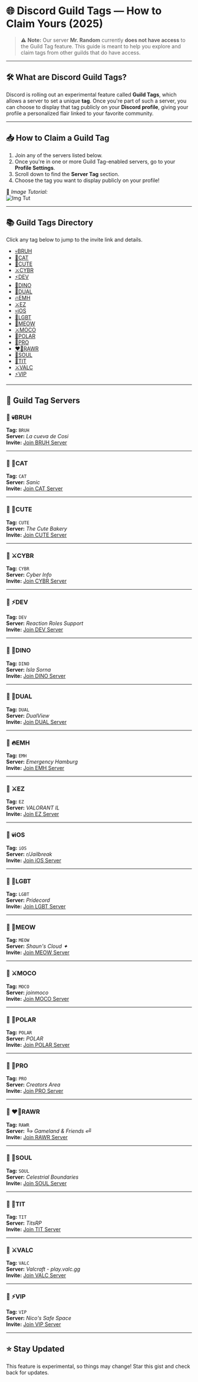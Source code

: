 # 🌐 Discord Guild Tags — How to Claim Yours (2025)
 
> ⚠️ **Note:** Our server **Mr. Random** currently **does not have access** to the Guild Tag feature. This guide is meant to help you explore and claim tags from other guilds that do have access.
 
---
 
## 🛠️ What are Discord Guild Tags?
 
Discord is rolling out an experimental feature called **Guild Tags**, which allows a server to set a unique **tag**. Once you're part of such a server, you can choose to display that tag publicly on your **Discord profile**, giving your profile a personalized flair linked to your favorite community.
 
---
 
## 📥 How to Claim a Guild Tag
 
1. Join any of the servers listed below.
2. Once you're in one or more Guild Tag-enabled servers, go to your **Profile Settings**.
3. Scroll down to find the **Server Tag** section.
4. Choose the tag you want to display publicly on your profile!
 
📸 *Image Tutorial:*  
  ![Img Tut](https://media.discordapp.net/attachments/1365194756799467560/1365374877686698064/image.png)
 
---
 
## 📚 Guild Tags Directory
 
Click any tag below to jump to the invite link and details.
 
- [💀BRUH](#-bruh)
- [💙CAT](#-cat)
- [🩷CUTE](#-cute)
- [⚔️CYBR](#-cybr)
- [⚡DEV](#-dev)
- [🍃DINO](#-dino)
- [🍄DUAL](#-dual)
- [🔥EMH](#-emh)
- [⚔️EZ](#-ez)
- [💀iOS](#-ios)
- [🩷LGBT](#-lgbt)
- [💜MEOW](#-meow)
- [⚔️MOCO](#-moco)
- [🔷POLAR](#-polar)
- [🍃PRO](#-pro)
- [❤️‍🔥RAWR](#rawr)
- [🍃SOUL](#-soul)
- [🩷TIT](#-tit)
- [⚔️VALC](#-valc)
- [⚡VIP](#-vip)
 
---
 
## 🎯 Guild Tag Servers
 
### 🔹 💀BRUH
**Tag:** `BRUH`  
**Server:** *La cueva de Cosi*  
**Invite:** [Join BRUH Server](https://discord.gg/la-cueva-de-cosi-844285068275875890)
 
---
 
### 🔹 💙CAT
**Tag:** `CAT`  
**Server:** *Sanic*  
**Invite:** [Join CAT Server](https://discord.gg/Hgb5rjxaKR)
 
---
 
### 🔹 🩷CUTE
**Tag:** `CUTE`  
**Server:** *The Cute Bakery*  
**Invite:** [Join CUTE Server](https://discord.gg/Ta7mtrADZA)
 
---
 
### 🔹 ⚔️CYBR
**Tag:** `CYBR`  
**Server:** *Cyber Info*  
**Invite:** [Join CYBR Server](https://discord.gg/cyberinfo)
 
---
 
### 🔹 ⚡DEV
**Tag:** `DEV`  
**Server:** *Reaction Roles Support*  
**Invite:** [Join DEV Server](https://discord.gg/reactionroles)
 
---
 
### 🔹 🍃DINO
**Tag:** `DINO`  
**Server:** *Isla Sorna*  
**Invite:** [Join DINO Server](https://discord.gg/MZ8hhJ7dCh)
 
---
 
### 🔹 🍄DUAL
**Tag:** `DUAL`  
**Server:** *DualView*  
**Invite:** [Join DUAL Server](https://discord.gg/dualview)
 
---
 
### 🔹 🔥EMH
**Tag:** `EMH`  
**Server:** *Emergency Hamburg*  
**Invite:** [Join EMH Server](https://discord.gg/emh)
 
---
 
### 🔹 ⚔️EZ
**Tag:** `EZ`  
**Server:** *VALORANT IL*  
**Invite:** [Join EZ Server](https://discord.gg/valorantil)
 
---
 
### 🔹 💀iOS
**Tag:** `iOS`  
**Server:** *r/Jailbreak*  
**Invite:** [Join iOS Server](https://discord.gg/jb)
 
---
 
### 🔹 🩷LGBT
**Tag:** `LGBT`  
**Server:** *Pridecord*  
**Invite:** [Join LGBT Server](https://discord.gg/lgbtqia)
 
---
 
### 🔹 💜MEOW
**Tag:** `MEOW`  
**Server:** *Shaun's Cloud ✦*  
**Invite:** [Join MEOW Server](https://discord.gg/shaun)
 
---
 
### 🔹 ⚔️MOCO
**Tag:** `MOCO`  
**Server:** *joinmoco*  
**Invite:** [Join MOCO Server](https://discord.gg/moco)
 
---
 
### 🔹 🔷POLAR
**Tag:** `POLAR`  
**Server:** *POLAR*  
**Invite:** [Join POLAR Server](https://discord.gg/polarguild)
 
---
 
### 🔹 🍃PRO
**Tag:** `PRO`  
**Server:** *Creators Area*  
**Invite:** [Join PRO Server](https://discord.gg/gca)
 
---
 
### 🔹 ❤️‍🔥RAWR
**Tag:** `RAWR`  
**Server:** *╚» Gameland & Friends «╝*  
**Invite:** [Join RAWR Server](https://discord.gg/gamersland)
 
---
 
### 🔹 🍃SOUL
**Tag:** `SOUL`  
**Server:** *Celestrial Boundaries*  
**Invite:** [Join SOUL Server](https://discord.gg/celestrials)
 
---
 
### 🔹 🩷TIT
**Tag:** `TIT`  
**Server:** *TitsRP*  
**Invite:** [Join TIT Server](https://discord.gg/titsrp)
 
---
 
### 🔹 ⚔️VALC
**Tag:** `VALC`  
**Server:** *Valcraft - play.valc.gg*  
**Invite:** [Join VALC Server](https://discord.gg/valcraft)
 
---
 
### 🔹 ⚡VIP
**Tag:** `VIP`  
**Server:** *Nico's Safe Space*  
**Invite:** [Join VIP Server](https://discord.gg/nico-vip)
 
---
 
## ⭐ Stay Updated
 
This feature is experimental, so things may change! Star this gist and check back for updates.

